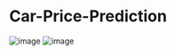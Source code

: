 # Car-Price-Prediction
![image](https://github.com/Sameer16536/Car-Price-Prediction/assets/100517597/8e0db3fe-5af7-4bf8-a67c-f1dc630ec92c)
![image](https://github.com/Sameer16536/Car-Price-Prediction/assets/100517597/c4885bbb-865d-42bf-9f25-82d04433fab7)
